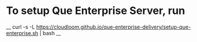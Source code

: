 # To setup Que Enterprise Server, run #
__ curl -s -L https://cloudloom.github.io/que-enterprise-delivery/setup-que-enterprise.sh | bash __
